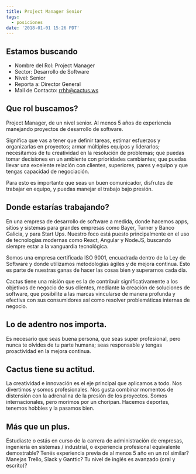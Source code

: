 ```yaml
---
title: Project Manager Senior
tags:
  - posiciones
date: '2018-01-01 15:26 PDT'
---
```

## Estamos buscando

* Nombre del Rol: Project Manager
* Sector: Desarrollo de Software
* Nivel: Senior
* Reporta a: Director General
* Mail de Contacto: rrhh@cactus.ws

## Que rol buscamos?

Project Manager, de un nivel senior.
Al menos 5 años de experiencia manejando proyectos de desarrollo de software.

Significa que vas a tener que definir tareas, estimar esfuerzos y organizarlas en proyectos;
armar múltiples equipos y liderarlos; necesitamos de tu creatividad en la resolución de problemas; que puedas tomar decisiones en un ambiente con prioridades cambiantes; que puedas llevar una excelente relación con clientes, superiores, pares y equipo y que tengas capacidad de negociación.

Para esto es importante que seas un buen comunicador, disfrutes de trabajar en equipo, y puedas manejar el trabajo bajo presión. 

## Donde estarías trabajando?

En una empresa de desarrollo de software a medida, donde hacemos apps, sitios y sistemas para grandes empresas como Bayer, Turner y Banco Galicia, y para Start Ups. Nuestro foco está puesto principalmente en el uso de tecnologías modernas como React, Angular y NodeJS, buscando siempre estar a la vanguardia tecnológica.

Somos una empresa certificada ISO 9001, encuadrada dentro de la Ley de Software y donde utilizamos metodologías ágiles y de mejora continua. Esto es parte de nuestras ganas de hacer las cosas bien y superarnos cada día.

Cactus tiene una misión que es la de contribuir significativamente a los objetivos de negocio de sus clientes, mediante la creación de soluciones de software, que posibilite a las marcas vincularse de manera profunda y efectiva con sus consumidores así como resolver problemáticas internas de negocio.

## Lo de adentro nos importa.

Es necesario que seas buena persona, que seas super profesional, pero nunca te olvides de tu parte humana; seas responsable y tengas proactividad en la mejora continua.

## Cactus tiene su actitud.

La creatividad e innovación es el eje principal que aplicamos a todo.
Nos divertimos y somos profesionales.
Nos gusta combinar momentos de distensión con la adrenalina de la presión de los proyectos.
Somos internacionales, pero morimos por un choripan.
Hacemos deportes, tenemos hobbies y la pasamos bien. 

## Más que un plus.

Estudiaste o estás en curso de la carrera de administración de empresas, ingeniería en sistemas / industrial, o experiencia profesional equivalente demostrable?
Tenés experiencia previa de al menos 5 año en un rol similar?
Manejas Trello, Slack y Ganttic?
Tu nivel de inglés es avanzado (oral y escrito)?
